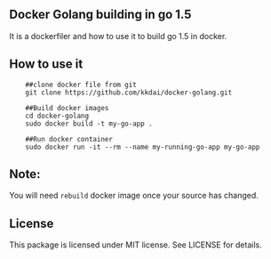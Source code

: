 Docker Golang building in go 1.5
---------------

It is a dockerfiler and how to use it to build go 1.5 in docker.

How to use it
---------------

```
	##clone docker file from git
	git clone https://github.com/kkdai/docker-golang.git
	
	##Build docker images
	cd docker-golang
	sudo docker build -t my-go-app .

	##Run docker container
	sudo docker run -it --rm --name my-running-go-app my-go-app

```

Note:
---------------
You will need `rebuild` docker image once your source has changed.


License
---------------

This package is licensed under MIT license. See LICENSE for details.